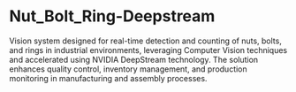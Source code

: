 # Nut_Bolt_Ring-Deepstream
Vision system designed for real-time detection and counting of nuts, bolts, and rings in industrial environments, leveraging Computer Vision techniques and accelerated using NVIDIA DeepStream technology. The solution enhances quality control, inventory management, and production monitoring in manufacturing and assembly processes.
